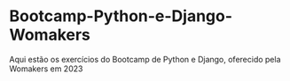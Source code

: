 # Bootcamp-Python-e-Django-Womakers
Aqui estão os exercícios do Bootcamp de Python e Django, oferecido pela Womakers em 2023
